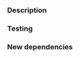 <!-- Please use Conventional Commits to label your title -->
<!-- https://www.conventionalcommits.org/en/v1.0.0/ -->
<!-- Example: feat: allow provided config object to extend other configs  -->

### Description

<!-- Fixes #(issue) -->
<!-- Please also include relevant motivation and context. -->

### Testing

<!-- Please describe the tests that you ran to verify your changes. -->
<!-- Provide instructions so we can reproduce. -->
<!-- Please also list any relevant details for your test configuration -->

### New dependencies

<!-- List any dependencies that are required for this change. -->
<!-- Otherwise, delete section. -->